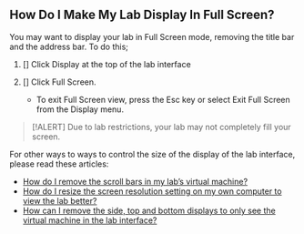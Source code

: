 ## How Do I Make My Lab Display In Full Screen?

You may want to display your lab in Full Screen mode, removing the title bar and the address bar. To do this; 
1. [] Click Display at the top of the lab interface

1. [] Click Full Screen. 
    - To exit Full Screen view, press the Esc key or select Exit Full Screen from the Display menu. 
    
> [!ALERT] Due to lab restrictions, your lab may not completely fill your screen.

For other ways to ways to control the size of the display of the lab interface, please read these articles:

- [How do I remove the scroll bars in my lab’s virtual machine?](how-do-i-remove-the-scroll-bars-in-my-labs-virtual-machine.md)
- [How do I resize the screen resolution setting on my own computer to view the lab better?](how-do-i-resize-the-screen-resolution-setting-on-my-own-computer-to-view-the-lab-better.md)
- [How can I remove the side, top and bottom displays to only see the virtual machine in the lab interface?](how-can-i-remove-the-side-top-and-bottom-displays-to-only-see-the-virtual-machine-in-the-lab-interface.md)
